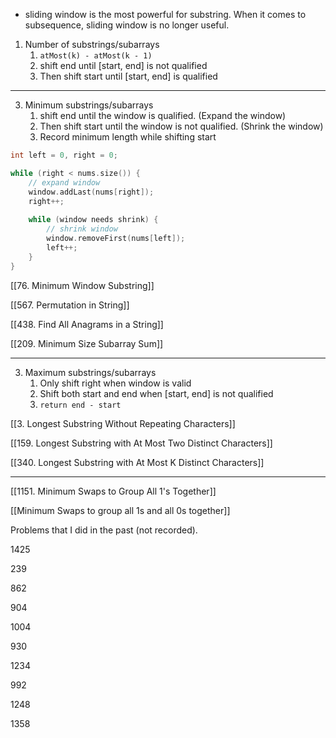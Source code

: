 - sliding window is the  most powerful for substring. When it comes to subsequence, sliding window is no longer useful. 
1. Number of substrings/subarrays
    1. `atMost(k) - atMost(k - 1)`
    2. shift end until [start, end] is not qualified
    3. Then shift start until [start, end] is qualified

---

3. Minimum substrings/subarrays
    1. shift end until the window is qualified. (Expand the window)
    2. Then shift start until the window is not qualified. (Shrink the window)
    3. Record minimum length while shifting start

```cpp
int left = 0, right = 0;

while (right < nums.size()) {
    // expand window
    window.addLast(nums[right]);
    right++;
    
    while (window needs shrink) {
        // shrink window
        window.removeFirst(nums[left]);
        left++;
    }
}
```

[[76. Minimum Window Substring]]

[[567. Permutation in String]]

[[438. Find All Anagrams in a String]]

[[209. Minimum Size Subarray Sum]]

---

3. Maximum substrings/subarrays
	1. Only shift right when window is valid
	2. Shift both start and end when [start, end] is not qualified
	3. `return end - start`

[[3. Longest Substring Without Repeating Characters]]

[[159. Longest Substring with At Most Two Distinct Characters]]

[[340. Longest Substring with At Most K Distinct Characters]]



---

[[1151. Minimum Swaps to Group All 1's Together]]

[[Minimum Swaps to group all 1s and all 0s together]]

Problems that I did in the past (not recorded).

1425

239

862

904

1004

930

1234

992

1248

1358